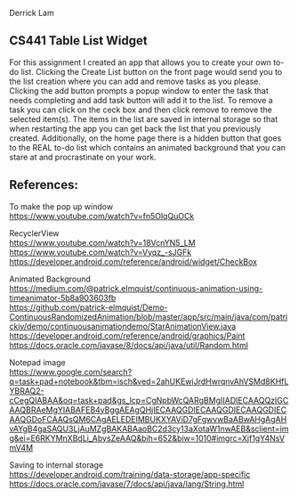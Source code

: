 Derrick Lam  
## CS441 Table List Widget

For this assignment I created an app that allows you to create your
own to-do list. Clicking the Create List button on the front page
would send you to the list creation where you can add and remove
tasks as you please. Clicking the add button prompts a popup window
to enter the task that needs completing and add task button will
add it to the list. To remove a task you can click on the ceck box
and then click remove to remove the selected item(s). The items in
the list are saved in internal storage so that when restarting the
app you can get back the list that you previously created. Additionally,
on the home page there is a hidden button that goes to the REAL to-do
list which contains an animated background that you can stare at and
procrastinate on your work.


## References:  
To make the pop up window  
https://www.youtube.com/watch?v=fn5OlqQuOCk

RecyclerView  
https://www.youtube.com/watch?v=18VcnYN5_LM  
https://www.youtube.com/watch?v=Vyqz_-sJGFk  
https://developer.android.com/reference/android/widget/CheckBox

Animated Background  
https://medium.com/@patrick.elmquist/continuous-animation-using-timeanimator-5b8a903603fb  
https://github.com/patrick-elmquist/Demo-ContinuousRandomizedAnimation/blob/master/app/src/main/java/com/patrickiv/demo/continuousanimationdemo/StarAnimationView.java  
https://developer.android.com/reference/android/graphics/Paint
https://docs.oracle.com/javase/8/docs/api/java/util/Random.html

Notepad image  
https://www.google.com/search?q=task+pad+notebook&tbm=isch&ved=2ahUKEwiJrdHwrqnvAhVSMd8KHfLYBRAQ2-cCegQIABAA&oq=task+pad&gs_lcp=CgNpbWcQARgBMgIIADIECAAQQzIGCAAQBRAeMgYIABAFEB4yBggAEAgQHjIECAAQGDIECAAQGDIECAAQGDIECAAQGDoFCAAQsQM6CAgAELEDEIMBUKXYAViD7gFgwvwBaABwAHgAgAHvAYgB4gaSAQU3LjAuMZgBAKABAaoBC2d3cy13aXotaW1nwAEB&sclient=img&ei=E6RKYMnXBdLi_AbysZeAAQ&bih=652&biw=1010#imgrc=Xjf1gY4NsVmV4M

Saving to internal storage  
https://developer.android.com/training/data-storage/app-specific
https://docs.oracle.com/javase/7/docs/api/java/lang/String.html
